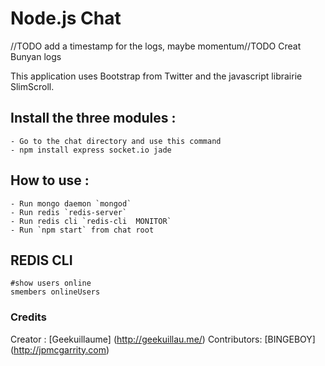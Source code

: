 Node.js Chat
===
//TODO add a timestamp for the logs, maybe momentum//TODO Creat Bunyan logs

This application uses Bootstrap from Twitter and the javascript librairie SlimScroll.

## Install the three modules :

	- Go to the chat directory and use this command
	- npm install express socket.io jade

## How to use :

	- Run mongo daemon `mongod`
    - Run redis `redis-server`
    - Run redis cli `redis-cli  MONITOR`
    - Run `npm start` from chat root

## REDIS CLI

```
#show users online
smembers onlineUsers
```


### Credits

Creator : [Geekuillaume] (http://geekuillau.me/)
Contributors: [BINGEBOY] (http://jpmcgarrity.com)
